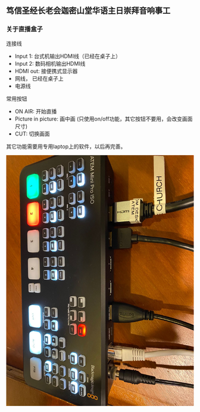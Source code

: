 ## 笃信圣经长老会迦密山堂华语主日崇拜音响事工

### 关于直播盒子

连接线

- Input 1: 台式机输出HDMI线（已经在桌子上）
- Input 2: 数码相机输出HDMI线
- HDMI out: 接便携式显示器
- 网线， 已经在桌子上
- 电源线

常用按钮

- ON AIR: 开始直播
- Picture in picture: 画中画 (只使用on/off功能，其它按钮不要用，会改变画面尺寸)
- CUT: 切换画面

其它功能需要用专用laptop上的软件，以后再完善。


![直播盒子](/static/atem.jpg)
